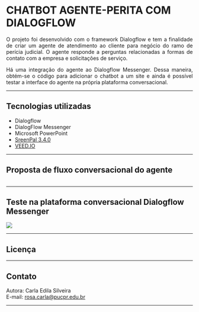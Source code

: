 # CHATBOT AGENTE-PERITA COM DIALOGFLOW  
<p align='justify'>O projeto foi desenvolvido com o framework Dialogflow e tem a finalidade de criar um agente de atendimento ao cliente para negócio do ramo de perícia judicial. O agente responde a perguntas relacionadas a formas de contato com a empresa e solicitações de serviço.</p>
<p align='justify'>Há uma integração do agente ao Dialogflow Messenger. Dessa maneira, obtém-se o código para adicionar o chatbot a um site e ainda é possível testar a interface do agente na própria plataforma conversacional.</p>  

---  
## Tecnologias utilizadas  
- Dialogflow
- DialogFlow Messenger
- Microsoft PowerPoint
- [SreenPal 3.4.0](https://screenpal.com/)
- [VEED.IO](https://www.veed.io/)
---  
## Proposta de fluxo conversacional do agente  
<img src=''>  

--- 
## Teste na plataforma conversacional Dialogflow Messenger  
<img src='/img/agente-perita.gif'>  

---  
## Licença  


---  
## Contato  
Autora: Carla Edila Silveira  
E-mail: rosa.carla@pucpr.edu.br  

---  

